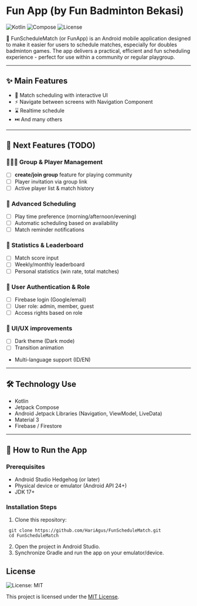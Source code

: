 # Fun App (by Fun Badminton Bekasi)
![Kotlin](https://img.shields.io/badge/Kotlin-1.9.0-blue?logo=kotlin)
![Compose](https://img.shields.io/badge/Jetpack%20Compose-UI-green?logo=android)
![License](https://img.shields.io/badge/License-MIT-yellow.svg)

📱 FunScheduleMatch (or FunApp) is an Android mobile application designed to make it easier for users to schedule matches, especially for doubles badminton games. The app delivers a practical, efficient and fun scheduling experience - perfect for use within a community or regular playgroup.

---

## ✨ Main Features

- 📅 Match scheduling with interactive UI
- ⚡ Navigate between screens with Navigation Component
- ⌛ Realtime schedule
- ⏭️ And many others

---

## 🔮 Next Features (TODO)

### 🧑‍🤝‍🧑 Group & Player Management
- [ ] **create/join group** feature for playing community
- [ ] Player invitation via group link
- [ ] Active player list & match history

### 📅 Advanced Scheduling
- [ ] Play time preference (morning/afternoon/evening)
- [ ] Automatic scheduling based on availability
- [ ] Match reminder notifications

### 🏅 Statistics & Leaderboard
- [ ] Match score input
- [ ] Weekly/monthly leaderboard
- [ ] Personal statistics (win rate, total matches)

### 🔐 User Authentication & Role
- [ ] Firebase login (Google/email)
- [ ] User role: admin, member, guest
- [ ] Access rights based on role

### 🎨 UI/UX improvements
- [ ] Dark theme (Dark mode)
- [ ] Transition animation
- Multi-language support (ID/EN)

---

## 🛠️ Technology Use

- Kotlin
- Jetpack Compose
- Android Jetpack Libraries (Navigation, ViewModel, LiveData)
- Material 3
- Firebase / Firestore

---

## 🚀 How to Run the App

### Prerequisites

- Android Studio Hedgehog (or later)
- Physical device or emulator (Android API 24+)
- JDK 17+

### Installation Steps

1. Clone this repository:
```
 git clone https://github.com/HariAgus/FunScheduleMatch.git
 cd FunScheduleMatch
```
2. Open the project in Android Studio.
3. Synchronize Gradle and run the app on your emulator/device.
  
## License

![License: MIT](https://img.shields.io/badge/License-MIT-yellow.svg)

This project is licensed under the [MIT License](LICENSE).
